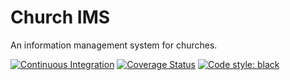 # Church IMS
An information management system for churches.

[![Continuous Integration](https://github.com/harisonmg/church-ims/actions/workflows/ci.yml/badge.svg)](https://github.com/harisonmg/church-ims/actions/workflows/ci.yml)
[![Coverage Status](https://coveralls.io/repos/github/harisonmg/church-ims/badge.svg?branch=main)](https://coveralls.io/github/harisonmg/church-ims?branch=main)
[![Code style: black](https://img.shields.io/badge/code%20style-black-000000.svg)](https://github.com/psf/black)
